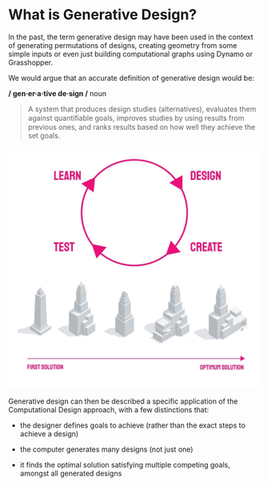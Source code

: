 # What is Generative Design?

In the past, the term generative design may have been used in the context of generating permutations of designs, creating geometry from some simple inputs or even just building computational graphs using Dynamo or Grasshopper. 

 

We would argue that an accurate definition of generative design would be:

**/ gen·er·a·tive de·sign /**
noun 

>A system that produces design studies (alternatives), evaluates them against quantiﬁable goals, improves studies by using results from previous ones, and ranks results based on how well they achieve the set goals.


<img src="images/genDes.jpg">

Generative design can then be described a specific application of the Computational Design approach, with a few distinctions that:

* the designer defines goals to achieve (rather than the exact steps to achieve a design) 

* the computer generates many designs (not just one) 

* it finds the optimal solution satisfying multiple competing goals, amongst all generated designs
